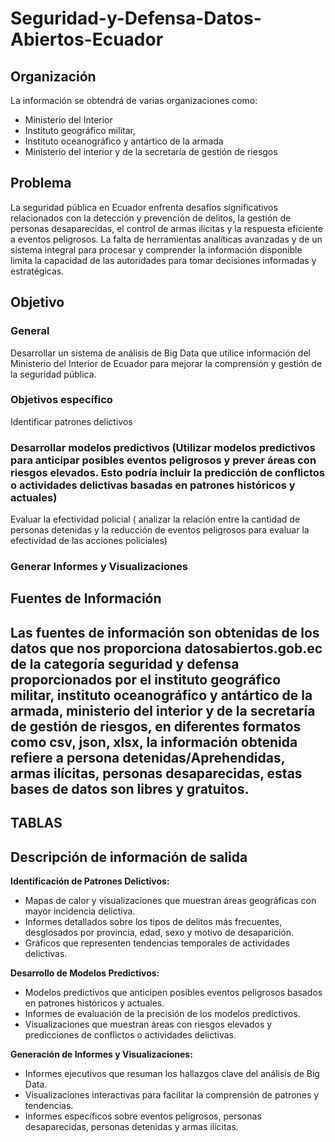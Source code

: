 # Seguridad-y-Defensa-Datos-Abiertos-Ecuador

## Organización

La información se obtendrá de varias organizaciones como:
- Ministerio del Interior
- Instituto geográfico militar, 
- Instituto oceanográfico y antártico de la armada
- Ministerio del interior y de la secretaría de gestión de riesgos 

## Problema

La seguridad pública en Ecuador enfrenta desafíos significativos relacionados con la detección y prevención de delitos, la gestión de personas desaparecidas, el control de armas ilícitas y la respuesta eficiente a eventos peligrosos. La falta de herramientas analíticas avanzadas y de un sistema integral para procesar y comprender la información disponible limita la capacidad de las autoridades para tomar decisiones informadas y estratégicas.

## Objetivo

### General
Desarrollar un sistema de análisis de Big Data que utilice información del Ministerio del Interior de Ecuador para mejorar la comprensión y gestión de la seguridad pública.

### Objetivos específico
Identificar patrones delictivos
### Desarrollar modelos predictivos (Utilizar modelos predictivos para anticipar posibles eventos peligrosos y prever áreas con riesgos elevados. Esto podría incluir la predicción de conflictos o actividades delictivas basadas en patrones históricos y actuales)
Evaluar la efectividad policial ( analizar la relación entre la cantidad de personas detenidas y la reducción de eventos peligrosos para evaluar la efectividad de las acciones policiales)
### Generar  Informes y Visualizaciones

## Fuentes de Información
Las fuentes de información son obtenidas de los datos que nos proporciona datosabiertos.gob.ec de la categoría seguridad y defensa proporcionados por el instituto geográfico militar, instituto oceanográfico y antártico de la armada, ministerio del interior y de la secretaría de gestión de riesgos,  en diferentes formatos como csv, json, xlsx, la información obtenida refiere a persona detenidas/Aprehendidas, armas ilícitas, personas desaparecidas, estas bases de datos son libres y gratuitos.
---
TABLAS
---

## Descripción de información de salida

**Identificación de Patrones Delictivos:**
- Mapas de calor y visualizaciones que muestran áreas geográficas con mayor incidencia delictiva.
- Informes detallados sobre los tipos de delitos más frecuentes, desglosados por provincia, edad, sexo y motivo de desaparición.
- Gráficos que representen tendencias temporales de actividades delictivas.

**Desarrollo de Modelos Predictivos:**
- Modelos predictivos que anticipen posibles eventos peligrosos basados en patrones históricos y actuales.
- Informes de evaluación de la precisión de los modelos predictivos.
- Visualizaciones que muestran áreas con riesgos elevados y predicciones de conflictos o actividades delictivas.

**Generación de Informes y Visualizaciones:**
- Informes ejecutivos que resuman los hallazgos clave del análisis de Big Data.
- Visualizaciones interactivas para facilitar la comprensión de patrones y tendencias.
- Informes específicos sobre eventos peligrosos, personas desaparecidas, personas detenidas y armas ilícitas.








